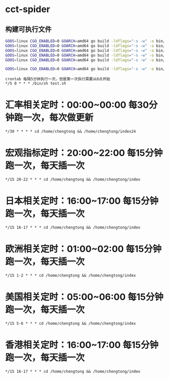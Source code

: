 # cct-spider

## 构建可执行文件
```sh
GOOS=linux CGO_ENABLED=0 GOARCH=amd64 go build -ldflags="-s -w" -o bin/index cmd/index/main.go
GOOS=linux CGO_ENABLED=0 GOARCH=amd64 go build -ldflags="-s -w" -o bin/index24 cmd/index24/main.go
GOOS=linux CGO_ENABLED=0 GOARCH=amd64 go build -ldflags="-s -w" -o bin/industry cmd/industry/main.go
GOOS=linux CGO_ENABLED=0 GOARCH=amd64 go build -ldflags="-s -w" -o bin/ministries cmd/ministries/main.go
GOOS=linux CGO_ENABLED=0 GOARCH=amd64 go build -ldflags="-s -w" -o bin/government cmd/government/main.go

GOOS=linux CGO_ENABLED=0 GOARCH=amd64 go build -ldflags="-s -w" -o bin/similarity cmd/similarity/main.go

```

```
crontab 每隔5分钟执行一次，但是第一次执行需要从0点开始
*/5 0 * * * /bin/sh test.sh
```

# 汇率相关定时：00:00~00:00 每30分钟跑一次，每次做更新
```shell
*/30 * * * * cd /home/chengtong && /home/chengtong/index24
```
# 宏观指标定时：20:00~22:00 每15分钟跑一次，每天插一次
```shell
*/15 20-22 * * * cd /home/chengtong && /home/chengtong/index
```
# 日本相关定时：16:00~17:00 每15分钟跑一次，每天插一次
```shell
*/15 16-17 * * * cd /home/chengtong && /home/chengtong/index
```
# 欧洲相关定时：01:00~02:00 每15分钟跑一次，每天插一次
```shell
*/15 1-2 * * * cd /home/chengtong && /home/chengtong/index
```
# 美国相关定时：05:00~06:00 每15分钟跑一次，每天插一次
```shell
*/15 5-6 * * * cd /home/chengtong && /home/chengtong/index
```
# 香港相关定时：16:00~17:00 每15分钟跑一次，每天插一次
```shell
*/15 16-17 * * * cd /home/chengtong && /home/chengtong/index
```